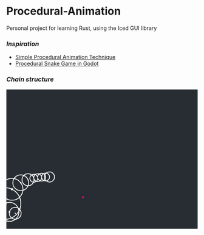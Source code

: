 # **Procedural-Animation**

Personal project for learning Rust, using the Iced GUI library

### _Inspiration_

- [Simple Procedural Animation Technique](https://www.youtube.com/watch?v=qlfh_rv6khY&list=WL&index=1)
- [Procedural Snake Game in Godot](https://www.youtube.com/watch?v=T73lvhhw_rA)

### _Chain structure_

![chain creature gif](/assets/chain.gif "Chain Creature Following a Target")
